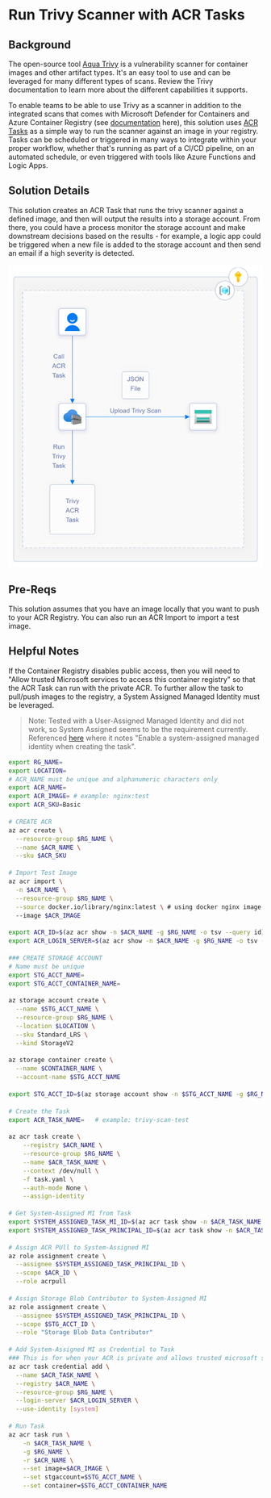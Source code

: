 # Run Trivy Scanner with ACR Tasks

## Background

The open-source tool [Aqua Trivy](https://aquasecurity.github.io/trivy/v0.30.3/) is a vulnerability scanner for container images and other artifact types. It's an easy tool to use and can be leveraged for many different types of scans. Review the Trivy documentation to learn more about the different capabilities it supports.

To enable teams to be able to use Trivy as a scanner in addition to the integrated scans that comes with Microsoft Defender for Containers and Azure Container Registry (see [documentation](https://docs.microsoft.com/en-us/azure/defender-for-cloud/defender-for-containers-introduction#vulnerability-assessment) here), this solution uses [ACR Tasks](https://docs.microsoft.com/en-us/azure/container-registry/container-registry-tasks-overview) as a simple way to run the scanner against an image in your registry. Tasks can be scheduled or triggered in many ways to integrate within your proper workflow, whether that's running as part of a CI/CD pipeline, on an automated schedule, or even triggered with tools like Azure Functions and Logic Apps.

## Solution Details

This solution creates an ACR Task that runs the trivy scanner against a defined image, and then will output the results into a storage account. From there, you could have a process monitor the storage account and make downstream decisions based on the results - for example, a logic app could be triggered when a new file is added to the storage account and then send an email if a high severity is detected.

![architecture](./images/acr-tasks-trivy-arch.png)

## Pre-Reqs

This solution assumes that you have an image locally that you want to push to your ACR Registry. You can also run an ACR Import to import a test image.

## Helpful Notes

If the Container Registry disables public access, then you will need to "Allow trusted Microsoft services to access this container registry" so that the ACR Task can run with the private ACR. To further allow the task to pull/push images to the registry, a System Assigned Managed Identity must be leveraged.

> Note: Tested with a User-Assigned Managed Identity and did not work, so System Assigned seems to be the requirement currently. Referenced [here](https://docs.microsoft.com/en-us/azure/container-registry/allow-access-trusted-services#example-acr-tasks) where it notes "Enable a system-assigned managed identity when creating the task".

```bash
export RG_NAME=
export LOCATION=
# ACR_NAME must be unique and alphanumeric characters only
export ACR_NAME=
export ACR_IMAGE= # example: nginx:test
export ACR_SKU=Basic 

# CREATE ACR
az acr create \
  --resource-group $RG_NAME \
  --name $ACR_NAME \
  --sku $ACR_SKU

# Import Test Image
az acr import \
  -n $ACR_NAME \
  --resource-group $RG_NAME \
  --source docker.io/library/nginx:latest \ # using docker nginx image as a test - could be any image
  --image $ACR_IMAGE

export ACR_ID=$(az acr show -n $ACR_NAME -g $RG_NAME -o tsv --query id)
export ACR_LOGIN_SERVER=$(az acr show -n $ACR_NAME -g $RG_NAME -o tsv --query loginServer)

### CREATE STORAGE ACCOUNT
# Name must be unique
export STG_ACCT_NAME=
export STG_ACCT_CONTAINER_NAME=

az storage account create \
  --name $STG_ACCT_NAME \
  --resource-group $RG_NAME \
  --location $LOCATION \
  --sku Standard_LRS \
  --kind StorageV2

az storage container create \
  --name $CONTAINER_NAME \
  --account-name $STG_ACCT_NAME

export STG_ACCT_ID=$(az storage account show -n $STG_ACCT_NAME -g $RG_NAME -o tsv --query id)

# Create the Task
export ACR_TASK_NAME=   # example: trivy-scan-test

az acr task create \
    --registry $ACR_NAME \
    --resource-group $RG_NAME \
    --name $ACR_TASK_NAME \
    --context /dev/null \
    -f task.yaml \
    --auth-mode None \
    --assign-identity

# Get System-Assigned MI from Task
export SYSTEM_ASSIGNED_TASK_MI_ID=$(az acr task show -n $ACR_TASK_NAME -g $RG_NAME --registry $ACR_NAME -o tsv --query id)
export SYSTEM_ASSIGNED_TASK_PRINCIPAL_ID=$(az acr task show -n $ACR_TASK_NAME -g $RG_NAME --registry $ACR_NAME -o tsv --query identity.principalId)

# Assign ACR PUll to System-Assigned MI
az role assignment create \
  --assignee $SYSTEM_ASSIGNED_TASK_PRINCIPAL_ID \
  --scope $ACR_ID \
  --role acrpull

# Assign Storage Blob Contributor to System-Assigned MI
az role assignment create \
  --assignee $SYSTEM_ASSIGNED_TASK_PRINCIPAL_ID \
  --scope $STG_ACCT_ID \
  --role "Storage Blob Data Contributor"

# Add System-Assigned MI as Credential to Task
### This is for when your ACR is private and allows trusted microsoft services
az acr task credential add \
  --name $ACR_TASK_NAME \
  --registry $ACR_NAME \
  --resource-group $RG_NAME \
  --login-server $ACR_LOGIN_SERVER \
  --use-identity [system]

# Run Task
az acr task run \
    -n $ACR_TASK_NAME \
    -g $RG_NAME \
    -r $ACR_NAME \
    --set image=$ACR_IMAGE \
    --set stgaccount=$STG_ACCT_NAME \
    --set container=$STG_ACCT_CONTAINER_NAME
```